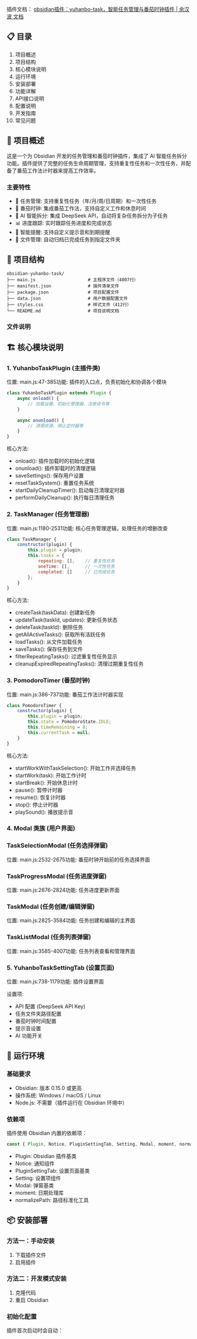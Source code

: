 插件文档： [obsidian插件：yuhanbo-task，智能任务管理与番茄时钟插件 | 余汉波 文档](https://docs.sanrenjz.com/article/obsidian%E6%8F%92%E4%BB%B6%EF%BC%9Ayuhanbo-task%EF%BC%8C%E6%99%BA%E8%83%BD%E4%BB%BB%E5%8A%A1%E7%AE%A1%E7%90%86%E4%B8%8E%E7%95%AA%E8%8C%84%E6%97%B6%E9%92%9F%E6%8F%92%E4%BB%B6)

## 📋 目录

1. 项目概述
1. 项目结构
1. 核心模块说明
1. 运行环境
1. 安装部署
1. 功能详解
1. API接口说明
1. 配置说明
1. 开发指南
1. 常见问题
## 🎯 项目概述

这是一个为 Obsidian 开发的任务管理和番茄时钟插件，集成了 AI 智能任务拆分功能。插件提供了完整的任务生命周期管理，支持重复性任务和一次性任务，并配备了番茄工作法计时器来提高工作效率。

### 主要特性

* 📝 任务管理: 支持重复性任务（年/月/周/日周期）和一次性任务
* 🍅 番茄时钟: 集成番茄工作法，支持自定义工作和休息时间
* 🤖 AI 智能拆分: 集成 DeepSeek API，自动将复杂任务拆分为子任务
* 📊 进度跟踪: 实时跟踪任务进度和完成状态
* 🔔 智能提醒: 支持自定义提示音和到期提醒
* 📁 文件管理: 自动归档已完成任务到指定文件夹
## 📁 项目结构

```plain text
obsidian-yuhanbo-task/
├── main.js                    # 主程序文件（4007行）
├── manifest.json              # 插件清单文件
├── package.json               # 项目配置文件
├── data.json                  # 用户数据配置文件
├── styles.css                 # 样式文件（412行）
└── README.md                  # 项目说明文档
```

### 文件说明

## 🏗️ 核心模块说明

### 1. YuhanboTaskPlugin (主插件类)

位置: main.js:47-385功能: 插件的入口点，负责初始化和协调各个模块

```javascript
class YuhanboTaskPlugin extends Plugin {
    async onload() {
        // 加载设置、初始化管理器、注册命令等
    }
    
    async onunload() {
        // 清理资源、停止定时器等
    }
}
```

核心方法:

* onload(): 插件加载时的初始化逻辑
* onunload(): 插件卸载时的清理逻辑
* saveSettings(): 保存用户设置
* resetTaskSystem(): 重置任务系统
* startDailyCleanupTimer(): 启动每日清理定时器
* performDailyCleanup(): 执行每日清理任务
### 2. TaskManager (任务管理器)

位置: main.js:1180-2531功能: 核心任务管理逻辑，处理任务的增删改查

```javascript
class TaskManager {
    constructor(plugin) {
        this.plugin = plugin;
        this.tasks = {
            repeating: [],    // 重复性任务
            oneTime: [],      // 一次性任务
            completed: []     // 已完成任务
        };
    }
}
```

核心方法:

* createTask(taskData): 创建新任务
* updateTask(taskId, updates): 更新任务状态
* deleteTask(taskId): 删除任务
* getAllActiveTasks(): 获取所有活跃任务
* loadTasks(): 从文件加载任务
* saveTasks(): 保存任务到文件
* filterRepeatingTasks(): 过滤重复性任务显示
* cleanupExpiredRepeatingTasks(): 清理过期重复性任务
### 3. PomodoroTimer (番茄时钟)

位置: main.js:386-737功能: 番茄工作法计时器实现

```javascript
class PomodoroTimer {
    constructor(plugin) {
        this.plugin = plugin;
        this.state = PomodoroState.IDLE;
        this.timeRemaining = 0;
        this.currentTask = null;
    }
}
```

核心方法:

* startWorkWithTaskSelection(): 开始工作并选择任务
* startWork(task): 开始工作计时
* startBreak(): 开始休息计时
* pause(): 暂停计时器
* resume(): 恢复计时器
* stop(): 停止计时器
* playSound(): 播放提示音
### 4. Modal 类族 (用户界面)

### TaskSelectionModal (任务选择弹窗)

位置: main.js:2532-2675功能: 番茄时钟开始前的任务选择界面

### TaskProgressModal (任务进度弹窗)

位置: main.js:2676-2824功能: 任务进度更新界面

### TaskModal (任务创建/编辑弹窗)

位置: main.js:2825-3584功能: 任务创建和编辑的主界面

### TaskListModal (任务列表弹窗)

位置: main.js:3585-4007功能: 任务列表查看和管理界面

### 5. YuhanboTaskSettingTab (设置页面)

位置: main.js:738-1179功能: 插件设置界面

设置项:

* API 配置 (DeepSeek API Key)
* 任务文件夹路径配置
* 番茄时钟时间配置
* 提示音设置
* AI 功能开关
## 🔧 运行环境

### 基础要求

* Obsidian: 版本 0.15.0 或更高
* 操作系统: Windows / macOS / Linux
* Node.js: 不需要（插件运行在 Obsidian 环境中）
### 依赖项

插件使用 Obsidian 内置的依赖项：

```javascript
const { Plugin, Notice, PluginSettingTab, Setting, Modal, moment, normalizePath } = require('obsidian');
```

* Plugin: Obsidian 插件基类
* Notice: 通知组件
* PluginSettingTab: 设置页面基类
* Setting: 设置项组件
* Modal: 弹窗基类
* moment: 日期处理库
* normalizePath: 路径标准化工具
## 📦 安装部署

### 方法一：手动安装

1. 下载插件文件
1. 启用插件
### 方法二：开发模式安装

1. 克隆代码
1. 重启 Obsidian
### 初始化配置

插件首次启动时会自动：


